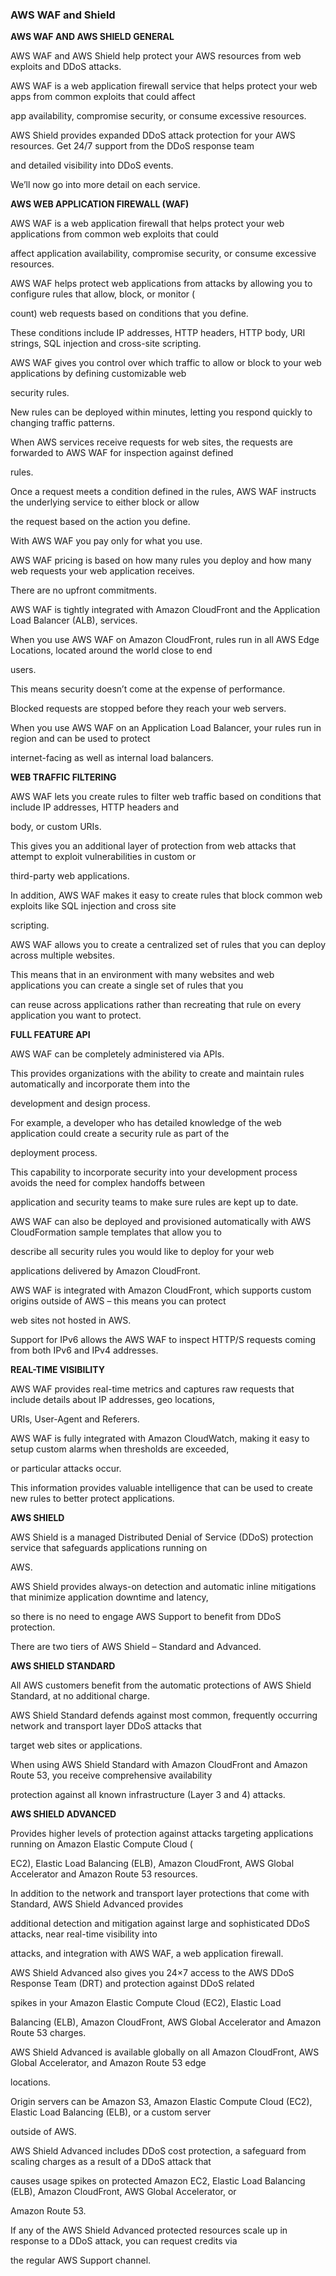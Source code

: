 ### AWS WAF and Shield


**AWS WAF AND AWS SHIELD GENERAL**


AWS WAF and AWS Shield help protect your AWS resources from web exploits and DDoS attacks.


AWS WAF is a web application firewall service that helps protect your web apps from common exploits that could affect

app availability, compromise security, or consume excessive resources.


AWS Shield provides expanded DDoS attack protection for your AWS resources. Get 24/7 support from the DDoS response team

and detailed visibility into DDoS events.


We’ll now go into more detail on each service.


**AWS WEB APPLICATION FIREWALL (WAF)**


AWS WAF is a web application firewall that helps protect your web applications from common web exploits that could

affect application availability, compromise security, or consume excessive resources.


AWS WAF helps protect web applications from attacks by allowing you to configure rules that allow, block, or monitor (

count) web requests based on conditions that you define.


These conditions include IP addresses, HTTP headers, HTTP body, URI strings, SQL injection and cross-site scripting.


AWS WAF gives you control over which traffic to allow or block to your web applications by defining customizable web

security rules.


New rules can be deployed within minutes, letting you respond quickly to changing traffic patterns.


When AWS services receive requests for web sites, the requests are forwarded to AWS WAF for inspection against defined

rules.


Once a request meets a condition defined in the rules, AWS WAF instructs the underlying service to either block or allow

the request based on the action you define.


With AWS WAF you pay only for what you use.


AWS WAF pricing is based on how many rules you deploy and how many web requests your web application receives.


There are no upfront commitments.


AWS WAF is tightly integrated with Amazon CloudFront and the Application Load Balancer (ALB), services.


When you use AWS WAF on Amazon CloudFront, rules run in all AWS Edge Locations, located around the world close to end

users.


This means security doesn’t come at the expense of performance.


Blocked requests are stopped before they reach your web servers.


When you use AWS WAF on an Application Load Balancer, your rules run in region and can be used to protect

internet-facing as well as internal load balancers.


**WEB TRAFFIC FILTERING**


AWS WAF lets you create rules to filter web traffic based on conditions that include IP addresses, HTTP headers and

body, or custom URIs.


This gives you an additional layer of protection from web attacks that attempt to exploit vulnerabilities in custom or

third-party web applications.


In addition, AWS WAF makes it easy to create rules that block common web exploits like SQL injection and cross site

scripting.


AWS WAF allows you to create a centralized set of rules that you can deploy across multiple websites.


This means that in an environment with many websites and web applications you can create a single set of rules that you

can reuse across applications rather than recreating that rule on every application you want to protect.


**FULL FEATURE API**


AWS WAF can be completely administered via APIs.


This provides organizations with the ability to create and maintain rules automatically and incorporate them into the

development and design process.


For example, a developer who has detailed knowledge of the web application could create a security rule as part of the

deployment process.


This capability to incorporate security into your development process avoids the need for complex handoffs between

application and security teams to make sure rules are kept up to date.


AWS WAF can also be deployed and provisioned automatically with AWS CloudFormation sample templates that allow you to

describe all security rules you would like to deploy for your web


applications delivered by Amazon CloudFront.


AWS WAF is integrated with Amazon CloudFront, which supports custom origins outside of AWS – this means you can protect

web sites not hosted in AWS.


Support for IPv6 allows the AWS WAF to inspect HTTP/S requests coming from both IPv6 and IPv4 addresses.


**REAL-TIME VISIBILITY**


AWS WAF provides real-time metrics and captures raw requests that include details about IP addresses, geo locations,

URIs, User-Agent and Referers.


AWS WAF is fully integrated with Amazon CloudWatch, making it easy to setup custom alarms when thresholds are exceeded,

or particular attacks occur.


This information provides valuable intelligence that can be used to create new rules to better protect applications.


**AWS SHIELD**


AWS Shield is a managed Distributed Denial of Service (DDoS) protection service that safeguards applications running on

AWS.


AWS Shield provides always-on detection and automatic inline mitigations that minimize application downtime and latency,

so there is no need to engage AWS Support to benefit from DDoS protection.


There are two tiers of AWS Shield – Standard and Advanced.


**AWS SHIELD STANDARD**


All AWS customers benefit from the automatic protections of AWS Shield Standard, at no additional charge.


AWS Shield Standard defends against most common, frequently occurring network and transport layer DDoS attacks that

target web sites or applications.


When using AWS Shield Standard with Amazon CloudFront and Amazon Route 53, you receive comprehensive availability

protection against all known infrastructure (Layer 3 and 4) attacks.


**AWS SHIELD ADVANCED**


Provides higher levels of protection against attacks targeting applications running on Amazon Elastic Compute Cloud (

EC2), Elastic Load Balancing (ELB), Amazon CloudFront, AWS Global Accelerator and Amazon Route 53 resources.


In addition to the network and transport layer protections that come with Standard, AWS Shield Advanced provides

additional detection and mitigation against large and sophisticated DDoS attacks, near real-time visibility into

attacks, and integration with AWS WAF, a web application firewall.


AWS Shield Advanced also gives you 24×7 access to the AWS DDoS Response Team (DRT) and protection against DDoS related

spikes in your Amazon Elastic Compute Cloud (EC2), Elastic Load


Balancing (ELB), Amazon CloudFront, AWS Global Accelerator and Amazon Route 53 charges.


AWS Shield Advanced is available globally on all Amazon CloudFront, AWS Global Accelerator, and Amazon Route 53 edge

locations.


Origin servers can be Amazon S3, Amazon Elastic Compute Cloud (EC2), Elastic Load Balancing (ELB), or a custom server

outside of AWS.


AWS Shield Advanced includes DDoS cost protection, a safeguard from scaling charges as a result of a DDoS attack that

causes usage spikes on protected Amazon EC2, Elastic Load Balancing (ELB), Amazon CloudFront, AWS Global Accelerator, or

Amazon Route 53.


If any of the AWS Shield Advanced protected resources scale up in response to a DDoS attack, you can request credits via

the regular AWS Support channel.

